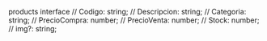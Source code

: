 products interface
// Codigo: string;
// Descripcion: string;
// Categoria: string;
// PrecioCompra: number;
// PrecioVenta: number;
// Stock: number;
// img?: string;
